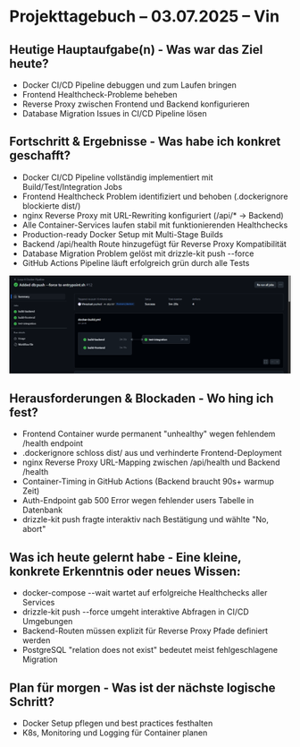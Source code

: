 # Projekttagebuch – 03.07.2025 – Vin
## Heutige Hauptaufgabe(n) - Was war das Ziel heute?
- Docker CI/CD Pipeline debuggen und zum Laufen bringen
- Frontend Healthcheck-Probleme beheben
- Reverse Proxy zwischen Frontend und Backend konfigurieren
- Database Migration Issues in CI/CD Pipeline lösen

## Fortschritt & Ergebnisse - Was habe ich konkret geschafft?
- Docker CI/CD Pipeline vollständig implementiert mit Build/Test/Integration Jobs
- Frontend Healthcheck Problem identifiziert und behoben (.dockerignore blockierte dist/)
- nginx Reverse Proxy mit URL-Rewriting konfiguriert (/api/* → Backend)
- Alle Container-Services laufen stabil mit funktionierenden Healthchecks
- Production-ready Docker Setup mit Multi-Stage Builds
- Backend /api/health Route hinzugefügt für Reverse Proxy Kompatibilität
- Database Migration Problem gelöst mit drizzle-kit push --force
- GitHub Actions Pipeline läuft erfolgreich grün durch alle Tests

![alt text](image.png)

## Herausforderungen & Blockaden - Wo hing ich fest?
- Frontend Container wurde permanent "unhealthy" wegen fehlendem /health endpoint
- .dockerignore schloss dist/ aus und verhinderte Frontend-Deployment
- nginx Reverse Proxy URL-Mapping zwischen /api/health und Backend /health
- Container-Timing in GitHub Actions (Backend braucht 90s+ warmup Zeit)
- Auth-Endpoint gab 500 Error wegen fehlender users Tabelle in Datenbank
- drizzle-kit push fragte interaktiv nach Bestätigung und wählte "No, abort"

## Was ich heute gelernt habe - Eine kleine, konkrete Erkenntnis oder neues Wissen:
- docker-compose --wait wartet auf erfolgreiche Healthchecks aller Services
- drizzle-kit push --force umgeht interaktive Abfragen in CI/CD Umgebungen
- Backend-Routen müssen explizit für Reverse Proxy Pfade definiert werden
- PostgreSQL "relation does not exist" bedeutet meist fehlgeschlagene Migration

## Plan für morgen - Was ist der nächste logische Schritt?
- Docker Setup pflegen und best practices festhalten
- K8s, Monitoring und Logging für Container planen